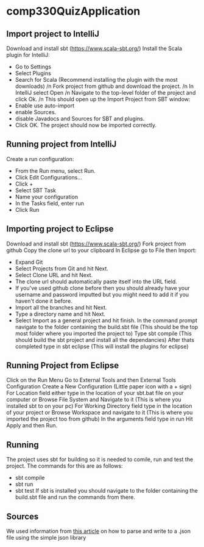 # comp330QuizApplication
## Import project to IntelliJ
Download and install sbt (https://www.scala-sbt.org/)
Install the Scala plugin for IntelliJ:
* Go to Settings
* Select Plugins
* Search for Scala (Recommend installing the plugin with the most downloads)
 /n Fork project from github and download the project. 
/n In IntelliJ select Open
/n Navigate to the top-level folder of the project and click Ok.
/n This should open up the Import Project from SBT window:
 * Enable use auto-import
 * enable Sources.
 * disable Javadocs and Sources for SBT and plugins.
 * Click OK.
The project should now be imported correctly.

## Running project from IntelliJ
Create a run configuration:
* From the Run menu, select Run.
* Click Edit Configurations...
* Click +
* Select SBT Task
* Name your configuration
* In the Tasks field, enter run
* Click Run

## Importing project to Eclipse
Download and install sbt (https://www.scala-sbt.org/)
Fork project from github
Copy the clone url to your clipboard
In Eclipse go to File then Import:
* Expand Git
* Select Projects from Git and hit Next.
* Select Clone URL and hit Next.
* The clone url should automatically paste itself into the URL field.
* If you've used github clone before then you should already have your username and password imputted but you might need to add it if you haven't done it before.
* Import all the branches and hit Next.
* Type a directory name and hit Next.
* Select Import as a general project and hit finish.
In the command prompt navigate to the folder containing the build.sbt file (This should be the top most folder where you imported the project to)
Type sbt compile (This should build the sbt project and install all the dependancies)
After thats completed type in sbt eclipse (This will install the plugins for eclipse)

## Running Project from Eclipse 
Click on the Run Menu Go to External Tools and then External Tools Configuration
Create a New Configuration (Little paper icon with a + sign)
For Location field either type in the location of your sbt.bat file on your computer or Browse File System and Navigate to it (This is where you installed sbt to on your pc)
For Working Directory field type in the location of your project or Browse Workspace and navigate to it (This is where you imported the project too from github)
In the arguments field type in run
Hit Apply and then Run.

## Running
The project uses sbt for building so it is needed to comile, run and test the project.
The commands for this are as follows:
* sbt compile
* sbt run
* sbt test
If sbt is installed you should navigate to the folder containing the build.sbt file and run the commands from there.


## Sources
We used information from [this article](https://www.geeksforgeeks.org/parse-json-java/) 
on how to parse and write to a .json file using the simple json library
